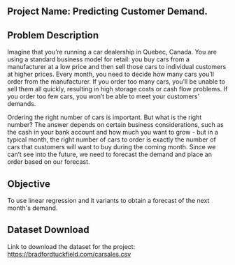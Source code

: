 ## Project Name: Predicting Customer Demand. 

## Problem Description
Imagine that you’re running a car dealership in Quebec, Canada. You are using a standard business model for retail: you buy cars from a manufacturer at a low price and then sell those cars to individual customers at higher prices. Every month, you need to decide how many cars you’ll order from the manufacturer. 
If you order too many cars, you’ll be unable to sell them all quickly, resulting in high storage costs or cash flow problems. If you order too few cars, you
won’t be able to meet your customers’ demands.

Ordering the right number of cars is important. But what is the right number? The answer depends on certain business considerations, such as the cash in your bank account and how much you want to grow - but in a typical month, the right number of cars to order is exactly the number of cars that customers will want to buy during the coming month. Since we can’t see into the future, we need to forecast the demand and place an order based on our forecast. 

## Objective
To use linear regression and it variants to obtain a forecast of the next month's demand. 

## Dataset Download
Link to download the dataset for the project: https://bradfordtuckfield.com/carsales.csv 
